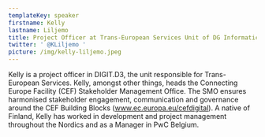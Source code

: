 ```yaml
---
templateKey: speaker
firstname: Kelly
lastname: Liljemo
title: Project Officer at Trans-European Services Unit of DG Informatics
twitter: ' @KLiljemo '
picture: /img/kelly-liljemo.jpeg
---
```

Kelly is a project officer in DIGIT.D3, the unit responsible for Trans-European Services. Kelly, amongst other things, heads the Connecting Europe Facility (CEF) Stakeholder Management Office. The SMO ensures harmonised stakeholder engagement, communication and governance around the CEF Building Blocks (www.ec.europa.eu/cefdigital). A native of Finland, Kelly has worked in development and project management throughout the Nordics and as a Manager in PwC Belgium.
